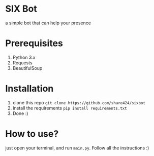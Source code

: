 # SIX Bot
a simple bot that can help your presence

# Prerequisites
1. Python 3.x
2. Requests
3. BeautifulSoup

# Installation
1. clone this repo `git clone https://github.com/share424/sixbot`
2. install the requirements `pip install requirements.txt`
3. Done :)

# How to use?
just open your terminal, and run `main.py`. Follow all the instructions :)
